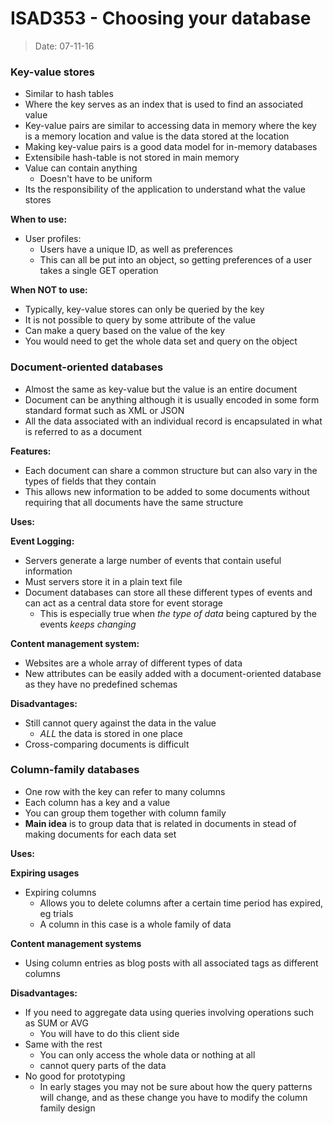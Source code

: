 # ISAD353 - Choosing your database
> Date: 07-11-16

### Key-value stores

- Similar to hash tables
- Where the key serves as an index that is used to find an associated value
- Key-value pairs are similar to accessing data in memory where the key is a memory location and value is the data stored at the location
- Making key-value pairs is a good data model for in-memory databases
- Extensibile hash-table is not stored in main memory
- Value can contain anything
    - Doesn't have to be uniform
- Its the responsibility of the application to understand what the value stores

**When to use:**

- User profiles:
    - Users have a unique ID, as well as preferences
    - This can all be put into an object, so getting preferences of a user takes a single GET operation

**When NOT to use:**

- Typically, key-value stores can only be queried by the key
- It is not possible to query by some attribute of the value
- Can make a query based on the value of the key
- You would need to get the whole data set and query on the object

### Document-oriented databases

- Almost the same as key-value but the value is an entire document
- Document can be anything although it is usually encoded in some form standard format such as XML or JSON
- All the data associated with an individual record is encapsulated in what is referred to as a document

**Features:**

- Each document can share a common structure but can also vary in the types of fields that they contain
- This allows new information to be added to some documents without requiring that all documents have the same structure

**Uses:**

**Event Logging:**
- Servers generate a large number of events that contain useful information
- Must servers store it in a plain text file
- Document databases can store all these different types of events and can act as a central data store for event storage
    - This is especially true when _the type of data_ being captured by the events _keeps changing_

**Content management system:**
- Websites are a whole array of different types of data
- New attributes can be easily added with a document-oriented database as they have no predefined schemas

**Disadvantages:**

- Still cannot query against the data in the value
    - _ALL_ the data is stored in one place
- Cross-comparing documents is difficult

### Column-family databases

- One row with the key can refer to many columns
- Each column has a key and a value
- You can group them together with column family
- **Main idea** is to group data that is related in documents in stead of making documents for each data set

**Uses:**

**Expiring usages**

- Expiring columns
    - Allows you to delete columns after a certain time period has expired, eg trials
    - A column in this case is a whole family of data

**Content management systems**

- Using column entries as blog posts with all associated tags as different columns

**Disadvantages:**

- If you need to aggregate data using queries involving operations such as SUM or AVG
    - You will have to do this client side
- Same with the rest
    - You can only access the whole data or nothing at all
    - cannot query parts of the data
- No good for prototyping
    - In early stages you may not be sure about how the query patterns will change, and as these change you have to modify the column family design
